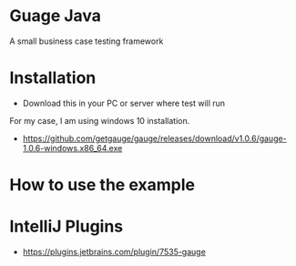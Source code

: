 # Guage Java
A small business case testing framework

# Installation 
- Download this in your PC or server where test will run

For my case, I am using windows 10 installation. 
- https://github.com/getgauge/gauge/releases/download/v1.0.6/gauge-1.0.6-windows.x86_64.exe

# How to use the example

# IntelliJ Plugins
- https://plugins.jetbrains.com/plugin/7535-gauge